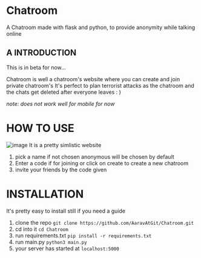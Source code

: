 # Chatroom
A Chatroom made with flask and python, to provide anonymity while talking online 

## A INTRODUCTION
This is in beta for now...

Chatroom is well a chatroom's website where you can create and join private chatroom's 
It's perfect to plan terrorist attacks as the chatroom and the chats get deleted after everyone leaves 
: )

*note: does not work well for mobile for now*
# HOW TO USE

![image](https://github.com/AaravAtGit/Chatroom/assets/117978682/b89af8a6-2d13-489c-88c0-d12a5dd3b2dd)
It is a pretty simlistic website 
1. pick a name if not chosen anonymous will be chosen by default
2. Enter a code if for joining or click on create to create a new chatroom
3. invite your friends by the code given

# INSTALLATION 
It's pretty easy to install 
still if you need a guide 
1. clone the repo 
    ```git clone https://github.com/AaravAtGit/Chatroom.git```
2. cd into it ``` cd Chatroom ```
3. run requirements.txt ``` pip install -r requirements.txt ```
4. run main.py ```python3 main.py```
5. your server has started at ```localhost:5000```
